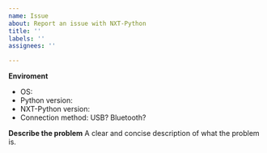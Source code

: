 ```yaml
---
name: Issue
about: Report an issue with NXT-Python
title: ''
labels: ''
assignees: ''

---
```


**Enviroment**
- OS:
- Python version:
- NXT-Python version:
- Connection method: USB? Bluetooth?

**Describe the problem**
A clear and concise description of what the problem is.

